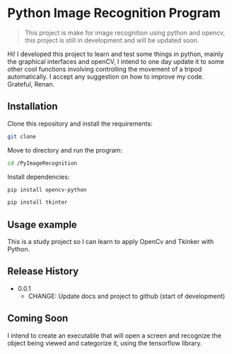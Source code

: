 # Python Image Recognition Program
> This project is make for image recognition using python and opencv, this project is still in development and will be updated soon.


Hi!
I developed this project to learn and test some things in python, mainly the graphical interfaces and openCV, I intend to one day update it to some other cool functions involving controlling the movement of a tripod automatically.
I accept any suggestion on how to improve my code.
Grateful,
Renan.


## Installation

Clone this repository and install the requirements:

```sh
git clone 
```

Move to directory and run the program:

```sh
cd /PyImageRecognition
```

Install dependencies:

```sh
pip install opencv-python
```
```sh
pip install tkinter
```

## Usage example

This is a study project so I can learn to apply OpenCv and Tkinker with Python.

## Release History

* 0.0.1
    * CHANGE: Update docs and project to github (start of development)

## Coming Soon

I intend to create an executable that will open a screen and recognize the object being viewed and categorize it, using the tensorflow library.